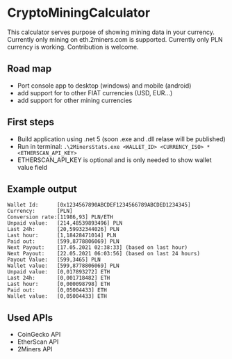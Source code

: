 # CryptoMiningCalculator
This calculator serves purpose of showing mining data in your currency.
Currently only mining on eth.2miners.com is supported.
Currently only PLN currency is working. Contribution is welcome.
## Road map
 - Port console app to desktop (windows) and mobile (android)
 - add support for to other FIAT currencies (USD, EUR...)
 - add support for other mining currencies
## First steps
 - Build application using .net 5 (soon .exe and .dll relase will be published)
 - Run in terminal: `.\2MinersStats.exe <WALLET_ID> <CURRENCY_ISO> *<ETHERSCAN_API_KEY>`
 - ETHERSCAN_API_KEY is optional and is only needed to show wallet value field

## Example output

```
Wallet Id:      [0x1234567890ABCDEF1234566789ABCDED1234345]                                                            
Currency:       [PLN]                                                                                                   
Conversion rate:[11986,93] PLN/ETH                                                                                      
Unpaid value:   [214,48539893496] PLN                                                                                   
Last 24h:       [20,59932344026] PLN                                                                                    
Last hour:      [1,18428471014] PLN                                                                                     
Paid out:       [599,8778806069] PLN                                                                                    
Next Payout:    [17.05.2021 02:38:33] (based on last hour)                                                              
Next Payout:    [22.05.2021 06:03:56] (based on last 24 hours)                                                          
Payout Value:   [599,3465] PLN                                                                                          
Wallet value:   [599,8778806069] PLN                                                                                    
Unpaid value:   [0,017893272] ETH                                                                                       
Last 24h:       [0,001718482] ETH                                                                                       
Last hour:      [0,000098798] ETH                                                                                       
Paid out:       [0,05004433] ETH                                                                                        
Wallet value:   [0,05004433] ETH
```

## Used APIs
 - CoinGecko API
 - EtherScan API
 - 2Miners API
